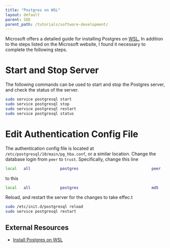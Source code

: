 ```yaml
---
title: "Postgres on WSL"
layout: default
parent: SDE
parent_path: /tutorials/software-development/
---
```

Microsoft offers a detailed guide for installing Postgres on [WSL.](https://docs.microsoft.com/en-us/windows/wsl/tutorials/wsl-database) In addition to the steps listed on the Microsoft website, I found it necessary to complete the following steps.

# Start and Stop Server
The following commands can be used to start and stop the Postgres server, and check the status of the server.
```bash
sudo service postgresql start
sudo service postgresql stop
sudo service postgresql restart
sudo service postgresql status
```


# Edit Authentication Config File
The authentication config file is located at `/etc/postgresql/10/main/pg_hba.conf`, or a similar location. Change the database login from `peer` to `trust`. Specifically, change this line
```bash
local   all             postgres                                peer
```
to this
```bash
local   all             postgres                                md5
```

Reload, and restart the server for the changes to take effec.t
```bash
sudo /etc/init.d/postgresql reload
sudo service postgresql restart
```

## **External Resources**
* [Install Postgres on WSL](https://docs.microsoft.com/en-us/windows/wsl/tutorials/wsl-database)